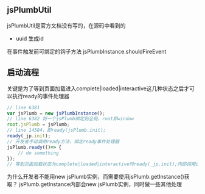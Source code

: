 ## jsPlumbUtil
jsPlumbUtil是官方文档没有写的，在源码中看到的

- uuid 生成id 

在事件触发前可绑定的钩子方法 jsPlumbInstance.shouldFireEvent

## 启动流程
关键是为了等到页面加载进入complete|loaded|interactive这几种状态之后才可以执行ready的事件处理器
```js
// line 6381
var jsPlumb = new jsPlumbInstance();
// line 6382 将一个jsPlumb绑定到全局，root即window
root.jsPlumb = jsPlumb;
// line 14584，即ready(jsPlumb.init);
ready(_jp.init);
// 开发者手动调用ready方法，绑定ready事件处理器
jsPlumb.ready(()=> {
    // do something
});
// 等到页面加载状态为complete|loaded|interactive时ready(_jp.init);内部调用init，取出ready事件处理器执行
```

为什么开发者不能用new jsPlumb实例，而需要使用jsPlumb.getInstance()获取？
jsPlumb.getInstance内部会new jsPlumb实例，同时做一些其他处理

